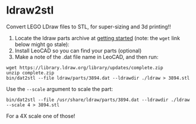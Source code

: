 # ldraw2stl

Convert LEGO LDraw files to STL, for super-sizing and 3d printing!!

1) Locate the ldraw parts archive at [getting started](https://www.ldraw.org/help/getting-started.html) (note: the `wget` link below might go stale):
2) Install LeoCAD so you can find your parts (optional)
3) Make a note of the .dat file name in LeoCAD, and then run:

```
wget https://library.ldraw.org/library/updates/complete.zip
unzip complete.zip
bin/dat2stl --file ldraw/parts/3894.dat --ldrawdir ./ldraw > 3894.stl
```

Use the `--scale` argument to scale the part:

```
bin/dat2stl --file /usr/share/ldraw/parts/3894.dat --ldrawdir ./ldraw --scale 4 > 3894.stl
```

For a 4X scale one of those!
